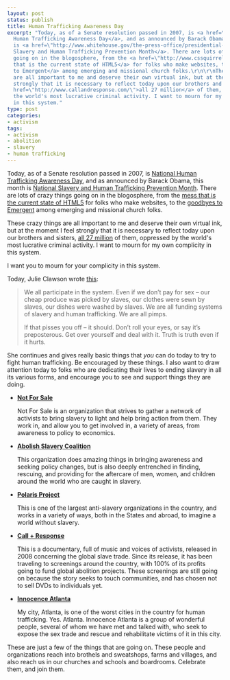 ```yaml
---
layout: post
status: publish
title: Human Trafficking Awareness Day
excerpt: "Today, as of a Senate resolution passed in 2007, is <a href=\"http://www.huffingtonpost.com/eve-blossom/are-we-really-aware-human_b_417820.html\">National
  Human Trafficking Awareness Day</a>, and as announced by Barack Obama, this month
  is <a href=\"http://www.whitehouse.gov/the-press-office/presidential-proclamation-national-slavery-and-human-trafficking-prevention-month\">National
  Slavery and Human Trafficking Prevention Month</a>. There are lots of crazy things
  going on in the blogosphere, from the <a href=\"http://www.cssquirrel.com/2010/01/11/comic-update-the-html5-show-aka-a-mess/\">mess
  that is the current state of HTML5</a> for folks who make websites, to the <a href=\"http://tallskinnykiwi.typepad.com/tallskinnykiwi/2010/01/goodbyes-to-emergent-village.html\">goodbyes
  to Emergent</a> among emerging and missional church folks.\r\n\r\nThese crazy things
  are all important to me and deserve their own virtual ink, but at the moment I feel
  strongly that it is necessary to reflect today upon our brothers and sisters, <a
  href=\"http://www.callandresponse.com/\">all 27 million</a> of them, oppressed by
  the world's most lucrative criminal activity. I want to mourn for my own complicity
  in this system."
type: post
categories:
- activism
tags:
- activism
- abolition
- slavery
- human trafficking
---
```

Today, as of a Senate resolution passed in 2007, is <a href="http://www.huffingtonpost.com/eve-blossom/are-we-really-aware-human_b_417820.html">National Human Trafficking Awareness Day</a>, and as announced by Barack Obama, this month is <a href="http://www.whitehouse.gov/the-press-office/presidential-proclamation-national-slavery-and-human-trafficking-prevention-month">National Slavery and Human Trafficking Prevention Month</a>. There are lots of crazy things going on in the blogosphere, from the <a href="http://www.cssquirrel.com/2010/01/11/comic-update-the-html5-show-aka-a-mess/">mess that is the current state of HTML5</a> for folks who make websites, to the <a href="http://tallskinnykiwi.typepad.com/tallskinnykiwi/2010/01/goodbyes-to-emergent-village.html">goodbyes to Emergent</a> among emerging and missional church folks.

These crazy things are all important to me and deserve their own virtual ink, but at the moment I feel strongly that it is necessary to reflect today upon our brothers and sisters, <a href="http://www.callandresponse.com/">all 27 million</a> of them, oppressed by the world's most lucrative criminal activity. I want to mourn for my own complicity in this system.

I want you to mourn for your complicity in this system.

Today, Julie Clawson wrote <a href="http://julieclawson.com/2010/01/11/what-you-can-do-to-fight-human-trafficking/">this</a>:
<blockquote><p>We all participate in the system. Even if we don&rsquo;t pay for sex &ndash; our cheap produce was picked by slaves, our clothes were sewn by slaves, our dishes were washed by slaves. We are all funding systems of slavery and human trafficking. We are all pimps.</p><p>If that pisses you off &ndash; it should. Don&rsquo;t roll your eyes, or say it&rsquo;s preposterous. Get over yourself and deal with it. Truth is truth even if it hurts.</p></blockquote>She continues and gives really basic things that <em>you</em> can do today to try to fight human trafficking. Be encouraged by these things. I also want to draw attention today to folks who are dedicating their lives to ending slavery in all its various forms, and encourage you to see and support things they are doing.
<ul>
	<li><a href="http://www.notforsalecampaign.org/"><strong>Not For Sale</strong></a><p>Not For Sale is an organization that strives to gather a network of activists to bring slavery to light and help bring action from them. They work in, and allow you to get involved in, a variety of areas, from awareness to policy to economics.</p></li>
	<li><a href="http://www.abolishslavery.org/"><strong>Abolish Slavery Coalition</strong></a><p>This organization does amazing things in bringing awareness and seeking policy changes, but is also deeply entrenched in finding, rescuing, and providing for the aftercare of men, women, and children around the world who are caught in slavery.</p></li>
	<li><a href="http://www.polarisproject.org/"><strong>Polaris Project</strong></a><p>This is one of the largest anti-slavery organizations in the country, and works in a variety of ways, both in the States and abroad, to imagine a world without slavery.</p></li>
	<li><a href="http://www.callandresponse.com/"><strong>Call &#43; Response</strong></a><p>This is a documentary, full of music and voices of activists, released in 2008 concerning the global slave trade. Since its release, it has been traveling to screenings around the country, with 100% of its profits going to fund global abolition projects. These screenings are still going on because the story seeks to touch communities, and has chosen not to sell DVDs to individuals yet.</p></li>
	<li><a href="http://innocenceatlanta.org/"><strong>Innocence Atlanta</strong></a><p>My city, Atlanta, is one of the worst cities in the country for human trafficking. Yes. Atlanta. Innocence Atlanta is a group of wonderful people, several of whom we have met and talked with, who seek to expose the sex trade and rescue and rehabilitate victims of it in this city.</p></li>
</ul>
These are just a few of the things that are going on. These people and organizations reach into brothels and sweatshops, farms and villages, and also reach us in our churches and schools and boardrooms. Celebrate them, and join them.
